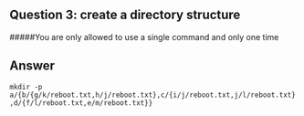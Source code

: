 ## Question 3:  create a directory structure 
#####You are only allowed to use a single command and only one time

## Answer 
`mkdir -p  a/{b/{g/k/reboot.txt,h/j/reboot.txt},c/{i/j/reboot.txt,j/l/reboot.txt},d/{f/l/reboot.txt,e/m/reboot.txt}}`
